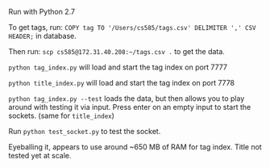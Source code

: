 Run with Python 2.7

To get tags, run:  `COPY tag TO '/Users/cs585/tags.csv' DELIMITER ',' CSV HEADER;` in database.

Then run: `scp cs585@172.31.40.208:~/tags.csv .` to get the data.


`python tag_index.py` will load and start the tag index on port 7777

`python title_index.py` will load and start the tag index on port 7778


`python tag_index.py --test` loads the data, but then allows you to play around with testing it via input. Press enter on an empty input to start the sockets. (same for `title_index`)

Run `python test_socket.py` to test the socket.

Eyeballing it, appears to use around ~650 MB of RAM for tag index. Title not tested yet at scale.

